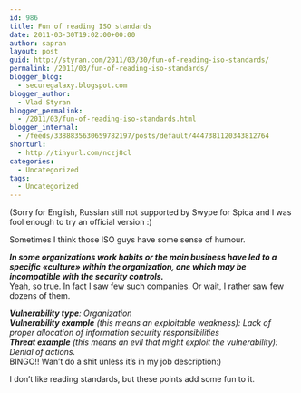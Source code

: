 ```yaml
---
id: 986
title: Fun of reading ISO standards
date: 2011-03-30T19:02:00+00:00
author: sapran
layout: post
guid: http://styran.com/2011/03/30/fun-of-reading-iso-standards/
permalink: /2011/03/fun-of-reading-iso-standards/
blogger_blog:
  - securegalaxy.blogspot.com
blogger_author:
  - Vlad Styran
blogger_permalink:
  - /2011/03/fun-of-reading-iso-standards.html
blogger_internal:
  - /feeds/3388835630659782197/posts/default/4447381120343812764
shorturl:
  - http://tinyurl.com/nczj8cl
categories:
  - Uncategorized
tags:
  - Uncategorized
---
```

(Sorry for English, Russian still not supported by Swype for Spica and I was fool enough to try an official version :)

Sometimes I think those ISO guys have some sense of humour.

**_In some organizations work habits or the main business have led to a specific &#171;culture&#187; within the organization, one which may be incompatible with the security controls._**  
Yeah, so true. In fact I saw few such companies. Or wait, I rather saw few dozens of them.

_**Vulnerability type**: Organization  
**Vulnerability example** (this means an exploitable weakness): Lack of proper allocation of information security responsibilities  
**Threat example** (this means an evil that might exploit the vulnerability): Denial of actions._  
BINGO!! Wan&#8217;t do a shit unless it&#8217;s in my job description:)

I don&#8217;t like reading standards, but these points add some fun to it.

<div class="addtoany_share_save_container addtoany_content_bottom">
  <div class="a2a_kit a2a_kit_size_32 addtoany_list a2a_target" id="wpa2a_155">
    <a class="a2a_button_facebook" href="http://www.addtoany.com/add_to/facebook?linkurl=https%3A%2F%2Fblog.styran.com%2F2011%2F03%2Ffun-of-reading-iso-standards%2F&linkname=Fun%20of%20reading%20ISO%20standards" title="Facebook" rel="nofollow" target="_blank"></a><a class="a2a_button_twitter" href="http://www.addtoany.com/add_to/twitter?linkurl=https%3A%2F%2Fblog.styran.com%2F2011%2F03%2Ffun-of-reading-iso-standards%2F&linkname=Fun%20of%20reading%20ISO%20standards" title="Twitter" rel="nofollow" target="_blank"></a><a class="a2a_button_google_plus" href="http://www.addtoany.com/add_to/google_plus?linkurl=https%3A%2F%2Fblog.styran.com%2F2011%2F03%2Ffun-of-reading-iso-standards%2F&linkname=Fun%20of%20reading%20ISO%20standards" title="Google+" rel="nofollow" target="_blank"></a><a class="a2a_button_linkedin" href="http://www.addtoany.com/add_to/linkedin?linkurl=https%3A%2F%2Fblog.styran.com%2F2011%2F03%2Ffun-of-reading-iso-standards%2F&linkname=Fun%20of%20reading%20ISO%20standards" title="LinkedIn" rel="nofollow" target="_blank"></a><a class="a2a_dd addtoany_share_save" href="https://www.addtoany.com/share"></a>
  </div>
</div>